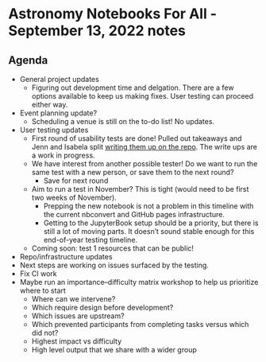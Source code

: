 # Astronomy Notebooks For All - September 13, 2022 notes

## Agenda

- General project updates
    - Figuring out development time and delgation. There are a few options available to keep us making fixes. User testing can proceed either way.
- Event planning update?
    - Scheduling a venue is still on the to-do list! No updates.
- User testing updates
    - First round of usability tests are done! Pulled out takeaways and Jenn and Isabela split [writing them up on the repo](https://github.com/Iota-School/notebooks-for-all/issues?q=is%3Aissue+is%3Aopen+label%3A%22test+1%3A+navigation%22). The write ups are a work in progress.
    - We have interest from another possible tester! Do we want to run the same test with a new person, or save them to the next round?
        - Save for next round
    - Aim to run a test in November? This is tight (would need to be first two weeks of November).
        - Prepping the new notebook is not a problem in this timeline with the current nbconvert and GitHub pages infrastructure.
        - Getting to the JupyterBook setup should be a priority, but there is still a lot of moving parts. It doesn’t sound stable enough for this end-of-year testing timeline.
    - Coming soon: test 1 resources that can be public!
- Repo/infrastructure updates
- Next steps are working on issues surfaced by the testing.
- Fix CI work
- Maybe run an importance–difficulty matrix workshop to help us prioritize where to start
    - Where can we intervene?
    - Which require design before development?
    - Which issues are upstream?
    - Which prevented participants from completing tasks versus which did not?
    - Highest impact vs difficulty
    - High level output that we share with a wider group
